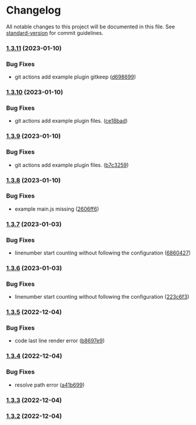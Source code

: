# Changelog

All notable changes to this project will be documented in this file. See [standard-version](https://github.com/conventional-changelog/standard-version) for commit guidelines.

### [1.3.11](https://github.com/zjhcn/obsidian-code-preview/compare/1.3.10...1.3.11) (2023-01-10)


### Bug Fixes

* git actions add example plugin gitkeep ([d698699](https://github.com/zjhcn/obsidian-code-preview/commit/d69869986009d6b2778c23bbf686be3597873a2d))

### [1.3.10](https://github.com/zjhcn/obsidian-code-preview/compare/1.3.9...1.3.10) (2023-01-10)


### Bug Fixes

* git actions add example plugin files. ([ce18bad](https://github.com/zjhcn/obsidian-code-preview/commit/ce18badf320affc2bd5574d50bbb9ba9db52ceab))

### [1.3.9](https://github.com/zjhcn/obsidian-code-preview/compare/1.3.8...1.3.9) (2023-01-10)


### Bug Fixes

* git actions add example plugin files. ([b7c3259](https://github.com/zjhcn/obsidian-code-preview/commit/b7c3259a4f0872219c6b7abdafa92ace88563d2d))

### [1.3.8](https://github.com/zjhcn/obsidian-code-preview/compare/1.3.7...1.3.8) (2023-01-10)


### Bug Fixes

* example main.js missing ([2606ff6](https://github.com/zjhcn/obsidian-code-preview/commit/2606ff60e829fb7426033db8dfcb25908dfd5ba0))

### [1.3.7](https://github.com/zjhcn/obsidian-code-preview/compare/1.3.6...1.3.7) (2023-01-03)


### Bug Fixes

* linenumber start counting without following the configuration ([6860427](https://github.com/zjhcn/obsidian-code-preview/commit/68604279e730cc1bd8c87c5ff8f6aef92ce50fd2))

### [1.3.6](https://github.com/zjhcn/obsidian-code-preview/compare/1.3.5...1.3.6) (2023-01-03)


### Bug Fixes

* linenumber start counting without following the configuration ([223c6f3](https://github.com/zjhcn/obsidian-code-preview/commit/223c6f349e62cc2c5e0a7bc514276b5a36aaa8ef))

### [1.3.5](https://github.com/zjhcn/obsidian-code-preview/compare/1.3.4...1.3.5) (2022-12-04)


### Bug Fixes

* code last line render error ([b8697e9](https://github.com/zjhcn/obsidian-code-preview/commit/b8697e92f66a2d947fd3a43ea30b83332d4097c4))

### [1.3.4](https://github.com/zjhcn/obsidian-code-preview/compare/1.3.3...1.3.4) (2022-12-04)


### Bug Fixes

* resolve path error ([a41b699](https://github.com/zjhcn/obsidian-code-preview/commit/a41b6992d5afdc6ccc76ac26a7638baca668978a))

### [1.3.3](https://github.com/zjhcn/obsidian-code-preview/compare/1.3.2...1.3.3) (2022-12-04)

### [1.3.2](https://github.com/zjhcn/obsidian-code-preview/compare/1.3.1...1.3.2) (2022-12-04)
